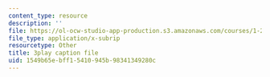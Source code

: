 ```yaml
---
content_type: resource
description: ''
file: https://ol-ocw-studio-app-production.s3.amazonaws.com/courses/1-258j-public-transportation-systems-spring-2017/1549b65ebff15410945b98341349280c_dttSgzTJKK4.vtt
file_type: application/x-subrip
resourcetype: Other
title: 3play caption file
uid: 1549b65e-bff1-5410-945b-98341349280c
---
```

